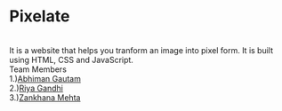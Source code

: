 # Pixelate
<br>
It is a website that helps you tranform an image into pixel form. It is built using HTML, CSS and JavaScript.
<br>
Team Members
<br>
1.)<a href="https://github.com/Abhiman1211">Abhiman Gautam </a>
<br>
2.)<a href="https://github.com/Riya1929">Riya Gandhi </a>
<br>
3.)<a href="https://github.com/zankhana46">Zankhana Mehta </a>
